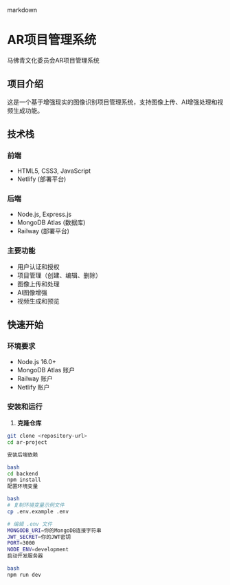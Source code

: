 markdown
# AR项目管理系统

马佛青文化委员会AR项目管理系统

## 项目介绍

这是一个基于增强现实的图像识别项目管理系统，支持图像上传、AI增强处理和视频生成功能。

## 技术栈

### 前端
- HTML5, CSS3, JavaScript
- Netlify (部署平台)

### 后端
- Node.js, Express.js
- MongoDB Atlas (数据库)
- Railway (部署平台)

### 主要功能
- 用户认证和授权
- 项目管理（创建、编辑、删除）
- 图像上传和处理
- AI图像增强
- 视频生成和预览

## 快速开始

### 环境要求
- Node.js 16.0+
- MongoDB Atlas 账户
- Railway 账户
- Netlify 账户

### 安装和运行

1. **克隆仓库**
```bash
git clone <repository-url>
cd ar-project

安装后端依赖

bash
cd backend
npm install
配置环境变量

bash
# 复制环境变量示例文件
cp .env.example .env

# 编辑 .env 文件
MONGODB_URI=你的MongoDB连接字符串
JWT_SECRET=你的JWT密钥
PORT=3000
NODE_ENV=development
启动开发服务器

bash
npm run dev
